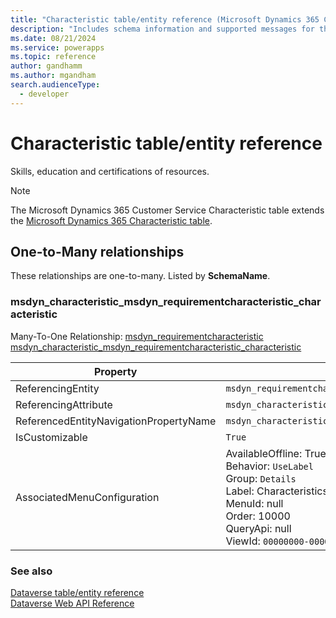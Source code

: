 ```yaml
---
title: "Characteristic table/entity reference (Microsoft Dynamics 365 Customer Service)"
description: "Includes schema information and supported messages for the Characteristic table/entity with Microsoft Dynamics 365 Customer Service."
ms.date: 08/21/2024
ms.service: powerapps
ms.topic: reference
author: gandhamm
ms.author: mgandham
search.audienceType: 
  - developer
---
```


# Characteristic table/entity reference

Skills, education and certifications of resources.

> [!NOTE]
> The Microsoft Dynamics 365 Customer Service Characteristic table extends the [Microsoft Dynamics 365 Characteristic table](/dynamics365/developer/entities//characteristic).




## One-to-Many relationships

These relationships are one-to-many. Listed by **SchemaName**.

### <a name="BKMK_msdyn_characteristic_msdyn_requirementcharacteristic_characteristic"></a> msdyn_characteristic_msdyn_requirementcharacteristic_characteristic

Many-To-One Relationship: [msdyn_requirementcharacteristic msdyn_characteristic_msdyn_requirementcharacteristic_characteristic](msdyn_requirementcharacteristic.md#BKMK_msdyn_characteristic_msdyn_requirementcharacteristic_characteristic)

|Property|Value|
|---|---|
|ReferencingEntity|`msdyn_requirementcharacteristic`|
|ReferencingAttribute|`msdyn_characteristic`|
|ReferencedEntityNavigationPropertyName|`msdyn_characteristic_msdyn_requirementcharacteristic_characteristic`|
|IsCustomizable|`True`|
|AssociatedMenuConfiguration|AvailableOffline: True<br />Behavior: `UseLabel`<br />Group: `Details`<br />Label: Characteristics<br />MenuId: null<br />Order: 10000<br />QueryApi: null<br />ViewId: `00000000-0000-0000-0000-000000000000`|



### See also

[Dataverse table/entity reference](../about-entity-reference.md)  
[Dataverse Web API Reference](/power-apps/developer/data-platform/webapi/reference/about)   

